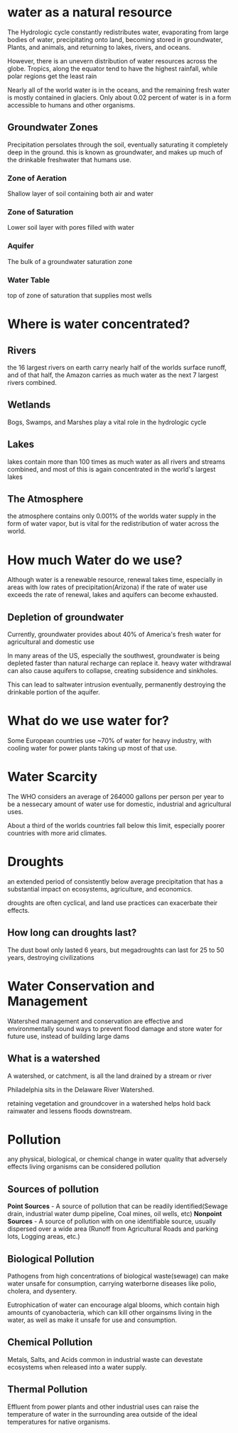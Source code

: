 # water as a natural resource
The Hydrologic cycle constantly redistributes water, evaporating from large bodies of water, precipitating onto land, becoming stored in groundwater, Plants, and animals, and returning to lakes, rivers, and oceans.

However, there is an unevern distribution of water resources across the globe. Tropics, along the equator tend to have the highest rainfall, while polar regions get the least rain

Nearly all of the world water is in the oceans, and the remaining fresh water is mostly contained in glaciers. Only about 0.02 percent of water is in a form accessible to humans and other organisms. 

## Groundwater Zones
Precipitation persolates through the soil, eventually saturating it completely deep in the ground. this is known as groundwater, and makes up much of the drinkable freshwater that humans use. 
### Zone of Aeration 
Shallow layer of soil containing both air and water

### Zone of Saturation
Lower soil layer with pores filled with water

### Aquifer
The bulk of a groundwater saturation zone
### Water Table
top of zone of saturation that supplies most wells


# Where is water concentrated?
## Rivers
the 16 largest rivers on earth carry nearly half of the worlds surface runoff, and of that half, the Amazon carries as much water as the next 7 largest rivers combined.

## Wetlands
Bogs, Swamps, and Marshes play a vital role in the hydrologic cycle

## Lakes 
lakes contain more than 100 times as much water as all rivers and streams combined, and most of this is again concentrated in the world's largest lakes

## The Atmosphere
the atmosphere contains only 0.001% of the worlds water supply in the form of water vapor, but is vital for the redistribution of water across the world.

# How much Water do we use?
Although water is a renewable resource, renewal takes time, especially in areas with low rates of precipitation(Arizona) if the rate of water use exceeds the rate of renewal, lakes and aquifers can become exhausted.

## Depletion of groundwater
Currently, groundwater provides about 40% of America's fresh water for agricultural and domestic use

In many areas of the US, especially the southwest, groundwater is being depleted faster than natural recharge can replace it. heavy water withdrawal can also cause aquifers to collapse, creating subsidence and sinkholes.

This can lead to saltwater intrusion eventually, permanently destroying the drinkable portion of the aquifer.

# What do we use water for?
Some European countries use ~70% of water for heavy industry, with cooling water for power plants taking up most of that use. 


# Water Scarcity
The WHO considers an average of 264000 gallons per person per year to be a nessecary amount of water use for domestic, industrial and agricultural uses. 

About a third of the worlds countries fall below this limit, especially poorer countries with more arid climates.

# Droughts
an extended period of consistently below average precipitation that has a substantial impact on ecosystems, agriculture, and economics. 

droughts are often cyclical, and land use practices can exacerbate their effects.

## How long can droughts last?
The dust bowl only lasted 6 years, but megadroughts can last for 25 to 50 years, destroying civilizations

# Water Conservation and Management
Watershed management and conservation are effective and environmentally sound ways to prevent flood damage and store water for future use, instead of building large dams

## What is a watershed
A watershed, or catchment, is all the land drained by a stream or river

Philadelphia sits in the Delaware River Watershed.

retaining vegetation and groundcover in a watershed helps hold back rainwater and lessens floods downstream. 

# Pollution
any physical, biological, or chemical change in water quality that adversely effects living organisms can be considered pollution

## Sources of pollution

**Point Sources** - A source of pollution that can be readily identified(Sewage drain, industrial water dump pipeline, Coal mines, oil wells, etc)
**Nonpoint Sources** - A source of pollution with on one identifiable source, usually dispersed over a wide area (Runoff from Agricultural Roads and parking lots, Logging areas, etc.)

## Biological Pollution
Pathogens from high concentrations of biological waste(sewage) can make water unsafe for consumption, carrying waterborne diseases like polio, cholera, and dysentery.

Eutrophication of water can encourage algal blooms, which contain high amounts of cyanobacteria, which can kill other orgainsms living in the water, as well as make it unsafe for use and consumption. 

## Chemical Pollution
Metals, Salts, and Acids common in industrial waste can devestate ecosystems when released into a water supply. 

## Thermal Pollution
Effluent from power plants and other industrial uses can raise the temperature of water in the surrounding area outside of the ideal temperatures for native organisms. 